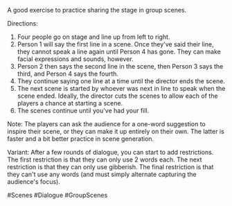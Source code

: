 A good exercise to practice sharing the stage in group scenes.

Directions:
1. Four people go on stage and line up from left to right.
2. Person 1 will say the first line in a scene. Once they've said their line, they cannot speak a line again until Person 4 has gone. They can make facial expressions and sounds, however.
3. Person 2 then says the second line in the scene, then Person 3 says the third, and Person 4 says the fourth.
4. They continue saying one line at a time until the director ends the scene. 
5. The next scene is started by whoever was next in line to speak when the scene ended. Ideally, the director cuts the scenes to allow each of the players a chance at starting a scene.
6. The scenes continue until you've had your fill.

Note: The players can ask the audience for a one-word suggestion to inspire their scene, or they can make it up entirely on their own. The latter is faster and a bit better practice in scene generation.

Variant: After a few rounds of dialogue, you can start to add restrictions. The first restriction is that they can only use 2 words each. The next restriction is that they can only use gibberish. The final restriction is that they can't use any words (and must simply alternate capturing the audience's focus).


#Scenes #Dialogue #GroupScenes